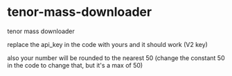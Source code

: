 # tenor-mass-downloader
tenor mass downloader

replace the api_key in the code with yours and it should work (V2 key)

also your number will be rounded to the nearest 50 (change the constant 50 in the code to change that, but it's a max of 50)
